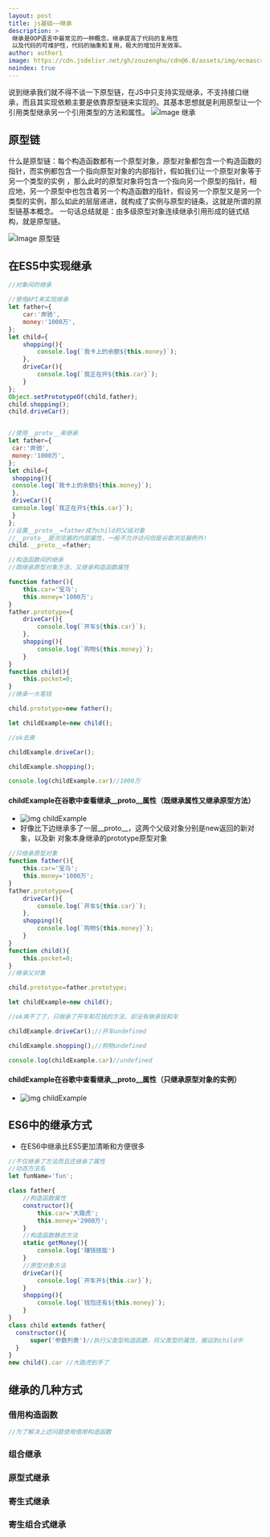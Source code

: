 ```yaml
---
layout: post
title: js基础——继承
description: >
 继承是OOP语言中最常见的一种概念，继承提高了代码的复用性
 以及代码的可维护性，代码的抽象和复用，极大的增加开发效率。
author: author1
image: https://cdn.jsdelivr.net/gh/zouzenghu/cdn@6.8/assets/img/ecmascript/v2-3e43f0767c79fb0c71770127c4c3675c_1200x500.jpg
noindex: true
---
```


说到继承我们就不得不谈一下原型链，在JS中只支持实现继承，不支持接口继承，而且其实现依赖主要是依靠原型链来实现的。其基本思想就是利用原型让一个引用类型继承另一个引用类型的方法和属性。
![Image 继承]({{cdnUrl}}/assets/img/ecmascript/v2-f85edf8f9e7640de7a72a8cd41004634_hd.jpg)
## 原型链

什么是原型链：每个构造函数都有一个原型对象，原型对象都包含一个构造函数的指针，而实例都包含一个指向原型对象的内部指针，假如我们让一个原型对象等于另一个类型的实例
，那么此时的原型对象将包含一个指向另一个原型的指针，相应地，另一个原型中也包含着另一个构造函数的指针，假设另一个原型又是另一个类型的实例，那么如此的层层递进，就构成了实例与原型的链条，这就是所谓的原型链基本概念。
一句话总结就是：由多级原型对象连续继承引用形成的链式结构，就是原型链。

![Image 原型链]({{cdnUrl}}/assets/img/ecmascript/prototype1.png)

## 在ES5中实现继承

```javascript
//对象间的继承

//使用API来实现继承
let father={
    car:'奔驰',
    money:'1000万',
};
let child={
    shopping(){
        console.log(`我卡上的余额${this.money}`);
    },
    driveCar(){
        console.log(`我正在开${this.car}`);
    }
};
Object.setPrototypeOf(child,father);
child.shopping();
child.driveCar();


//使用__proto__来继承
let father={
 car:'奔驰',
 money:'1000万',
};
let child={
 shopping(){
 console.log(`我卡上的余额${this.money}`);
 },
 driveCar(){
 console.log(`我正在开${this.car}`);
 }
};
//设置__proto__=father成为child的父级对象
//__proto__是浏览器的内部属性，一般不允许访问但是谷歌浏览器例外!
child.__proto__=father;

```


```javascript
//构造函数间的继承
//既继承原型对象方法，又继承构造函数属性

function father(){
    this.car='宝马';
    this.money='1000万';
}
father.prototype={
    driveCar(){
        console.log(`开车${this.car}`);
    },
    shopping(){
        console.log(`购物${this.money}`);
    }
}
function child(){
    this.pocket=0;
}
//继承一大笔钱

child.prototype=new father();

let childExample=new child();

//ok去爽

childExample.driveCar();

childExample.shopping();

console.log(childExample.car)//1000万


```
#### childExample在谷歌中查看继承__proto__属性（既继承属性又继承原型方法）
* ![img childExample]({{cdnUrl}}/assets/img/ecmascript/2019-06-12_202904_optimized.png)
* 好像比下边继承多了一层__proto__，这两个父级对象分别是new返回的新对象，以及新
  对象本身继承的prototype原型对象






```javascript
//只继承原型对象
function father(){
    this.car='宝马';
    this.money='1000万';
}
father.prototype={
    driveCar(){
        console.log(`开车${this.car}`);
    },
    shopping(){
        console.log(`购物${this.money}`);
    }
}
function child(){
    this.pocket=0;
}
//继承父对象

child.prototype=father.prototype;

let childExample=new child();

//ok爽不了了，只继承了开车和花钱的方法，却没有继承钱和车

childExample.driveCar();//开车undefined

childExample.shopping();//购物undefined

console.log(childExample.car)//undefined

```
#### childExample在谷歌中查看继承__proto__属性（只继承原型对象的实例）
* ![img childExample]({{cdnUrl}}/assets/img/ecmascript/2019-06-12_201711_optimized.png)


## ES6中的继承方式
* 在ES6中继承比ES5更加清晰和方便很多


```javascript
//不仅继承了方法而且还继承了属性
//动态方法名
let funName='fun';

class father{
    //构造函数属性
    constructor(){
        this.car='大路虎';
        this.money='2000万';
    }
    //构造函数静态方法
    static getMoney(){
        console.log('赚钱技能')
    }
    //原型对象方法
    driveCar(){
        console.log(`开车开${this.car}`);
    }
    shopping(){
        console.log(`钱包还有${this.money}`);
    }
}
class child extends father{
  constructor(){
      super('参数列表')//执行父类型构造函数，将父类型的属性，搬运到child中
  }
}
new child().car //大路虎到手了
```

## 继承的几种方式

### 借用构造函数
```JavaScript
//为了解决上述问题使用借用构造函数


```
### 组合继承
### 原型式继承
### 寄生式继承
### 寄生组合式继承





